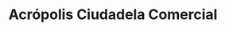 ---
title: "Acrópolis Ciudadela Comercial"
url: /bucaramanga/acropolis-ciudadela-comercial/
shop: Einkaufszentrum
---